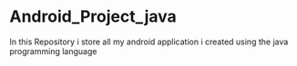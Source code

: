 # Android_Project_java
In this Repository i store all my android application i created using the java programming language
